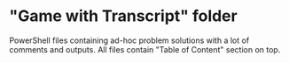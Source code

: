 # "Game with Transcript" folder

PowerShell files containing ad-hoc problem solutions with a lot of comments and outputs. All files contain "Table of Content" section on top.
